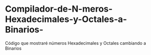 # Compilador-de-N-meros-Hexadecimales-y-Octales-a-Binarios-
Código que mostraré números Hexadecimales y Octales cambiando a Binarios 
